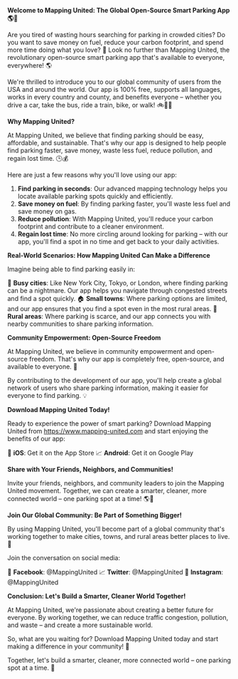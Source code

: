 **Welcome to Mapping United: The Global Open-Source Smart Parking App 🌎🚗**

Are you tired of wasting hours searching for parking in crowded cities? Do you want to save money on fuel, reduce your carbon footprint, and spend more time doing what you love? 🌟 Look no further than Mapping United, the revolutionary open-source smart parking app that's available to everyone, everywhere! 🌎

We're thrilled to introduce you to our global community of users from the USA and around the world. Our app is 100% free, supports all languages, works in every country and county, and benefits everyone – whether you drive a car, take the bus, ride a train, bike, or walk! 🚲🚌🚂

**Why Mapping United?**

At Mapping United, we believe that finding parking should be easy, affordable, and sustainable. That's why our app is designed to help people find parking faster, save money, waste less fuel, reduce pollution, and regain lost time. 🕒️💰

Here are just a few reasons why you'll love using our app:

1. **Find parking in seconds**: Our advanced mapping technology helps you locate available parking spots quickly and efficiently.
2. **Save money on fuel**: By finding parking faster, you'll waste less fuel and save money on gas.
3. **Reduce pollution**: With Mapping United, you'll reduce your carbon footprint and contribute to a cleaner environment.
4. **Regain lost time**: No more circling around looking for parking – with our app, you'll find a spot in no time and get back to your daily activities.

**Real-World Scenarios: How Mapping United Can Make a Difference**

Imagine being able to find parking easily in:

🌆 **Busy cities**: Like New York City, Tokyo, or London, where finding parking can be a nightmare. Our app helps you navigate through congested streets and find a spot quickly.
🏠 **Small towns**: Where parking options are limited, and our app ensures that you find a spot even in the most rural areas.
🚗 **Rural areas**: Where parking is scarce, and our app connects you with nearby communities to share parking information.

**Community Empowerment: Open-Source Freedom**

At Mapping United, we believe in community empowerment and open-source freedom. That's why our app is completely free, open-source, and available to everyone. 🌈

By contributing to the development of our app, you'll help create a global network of users who share parking information, making it easier for everyone to find parking. 💡

**Download Mapping United Today!**

Ready to experience the power of smart parking? Download Mapping United from https://www.mapping-united.com and start enjoying the benefits of our app:

📱 **iOS**: Get it on the App Store
📈 **Android**: Get it on Google Play

**Share with Your Friends, Neighbors, and Communities!**

Invite your friends, neighbors, and community leaders to join the Mapping United movement. Together, we can create a smarter, cleaner, more connected world – one parking spot at a time! 🌎👫

**Join Our Global Community: Be Part of Something Bigger!**

By using Mapping United, you'll become part of a global community that's working together to make cities, towns, and rural areas better places to live. 💖

Join the conversation on social media:

📱 **Facebook**: @MappingUnited
📈 **Twitter**: @MappingUnited
📸 **Instagram**: @MappingUnited

**Conclusion: Let's Build a Smarter, Cleaner World Together!**

At Mapping United, we're passionate about creating a better future for everyone. By working together, we can reduce traffic congestion, pollution, and waste – and create a more sustainable world.

So, what are you waiting for? Download Mapping United today and start making a difference in your community! 🌟

Together, let's build a smarter, cleaner, more connected world – one parking spot at a time. 🚀